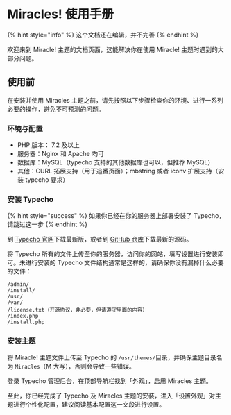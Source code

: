 # Miracles! 使用手册

{% hint style="info" %}
这个文档还在编辑，并不完善
{% endhint %}

欢迎来到 Miracle! 主题的文档页面，这能解决你在使用 Miracle! 主题时遇到的大部分问题。

## 使用前

在安装并使用 Miracles 主题之前，请先按照以下步骤检查你的环境、进行一系列必要的操作，避免不可预测的问题。

### 环境与配置

* PHP 版本： 7.2 及以上
* 服务器：Nginx 和 Apache 均可
* 数据库：MySQL（typecho 支持的其他数据库也可以，但推荐 MySQL）
* 其他：CURL 拓展支持（用于追番页面）；mbstring 或者 iconv 扩展支持（安装 typecho 要求）

### 安装 Typecho

{% hint style="success" %}
如果你已经在你的服务器上部署安装了 Typecho，请跳过这一步
{% endhint %}

到 [Typecho 官网](https://typecho.org)下载最新版，或者到 [GitHub 仓库](https://github.com/typecho/typecho)下载最新的源码。

将 Typecho 所有的文件上传至你的服务器，访问你的网站，填写设置进行安装即可。未进行安装的 Typecho 文件结构通常是这样的，请确保你没有漏掉什么必要的文件：

```text
/admin/
/install/
/usr/
/var/
/license.txt（开源协议，非必要，但请遵守里面的内容）  
/index.php
/install.php
```

### 安装主题

将 Miracle! 主题文件上传至 Typecho 的 `/usr/themes/`目录，并确保主题目录名为 `Miracles`（M 大写），否则会导致一些错误。

登录 Typecho 管理后台，在顶部导航栏找到「外观」，启用 Miracles 主题。

至此，你已经完成了 Typecho 及 Miracles 主题的安装，进入「设置外观」对主题进行个性化配置，建议阅读基本配置这一文段进行设置。

